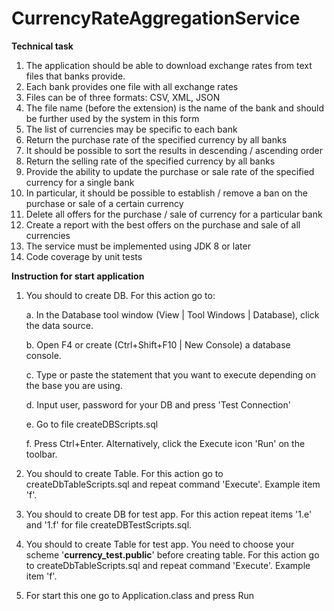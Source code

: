 # CurrencyRateAggregationService

**Technical task**
1. The application should be able to download exchange rates from text files that banks provide. 
2. Each bank provides one file with all exchange rates
3. Files can be of three formats: CSV, XML, JSON 
4. The file name (before the extension) is the name of the bank and should be further used by the system in this form
5. The list of currencies may be specific to each bank
6. Return the purchase rate of the specified currency by all banks
7. It should be possible to sort the results in descending / ascending order
8. Return the selling rate of the specified currency by all banks
9. Provide the ability to update the purchase or sale rate of the specified currency for a single bank
10. In particular, it should be possible to establish / remove a ban on the purchase or sale of a certain currency
11. Delete all offers for the purchase / sale of currency for a particular bank
12. Create a report with the best offers on the purchase and sale of all currencies
13. The service must be implemented using JDK 8 or later
14. Code coverage by unit tests



**Instruction for start application**
1. You should to create DB. For this action go to:

     a. In the Database tool window (View | Tool Windows | Database), click the data source.
    
     b. Open F4 or create (Ctrl+Shift+F10 | New Console) a database console.
    
    c. Type or paste the statement that you want to execute depending on the base you are using.
     
    d. Input user, password for your DB and press 'Test Connection'
    
    e. Go to file createDBScripts.sql       
    
    f. Press Ctrl+Enter. Alternatively, click the Execute icon 'Run' on the toolbar.

2. You should to create Table. For this action go to createDbTableScripts.sql and repeat command 'Execute'. Example item 'f'.
3. You should to create DB for test app.  For this action repeat items '1.e' and '1.f' for file createDBTestScripts.sql.
4. You should to create Table for test app. You need to choose your scheme '**currency_test.public**' before creating table. 
For this action go to createDbTableScripts.sql and repeat command 'Execute'. Example item 'f'.
5. For start this one go to Application.class and press Run

